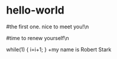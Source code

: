 # hello-world
#the first one. nice to meet you!\n

#time to renew yourself\n

while(1)
{
  i=i+1;
 }
+my name is Robert Stark
